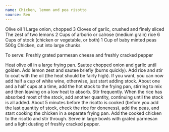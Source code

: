 ```yaml
---
name: Chicken, lemon and pea risotto
source: Ben
---
```


Olive oil
1 Large onion, chopped
3 Cloves of garlic, crushed and finely sliced
The zest of two lemons
2 Cups of arborio or calrose (medium grain) rice
6 Cups of stock (chicken or vegetable, or both)
1 Cup of baby minted peas
500g Chicken, cut into large chunks

To serve:
Freshly grated parmesan cheese and freshly cracked pepper

Heat olive oil in a large frying pan. Sautee chopped onion and garlic until golden. Add lemon zest and sautee briefly (burns quickly). Add rice and stir to coat with the oil (the heat should be fairly high). If you want, you can now add half a cup of white wine, otherwise, just start adding stock. About one and a half cups at a time, add the hot stock to the frying pan, stirring to mix and then leaving on a low heat to absorb. Stir frequently. When the rice has absorbed most of the stock, add another quantity, continuing until the stock is all added. About 5 minutes before the risotto is cooked (before you add the last quantity of stock, check the rice for doneness), add the peas, and start cooking the chicken in a separate frying pan. Add the cooked chicken to the risotto and stir through. Serve in large bowls with grated parmesan and a light dusting of freshly cracked pepper.


